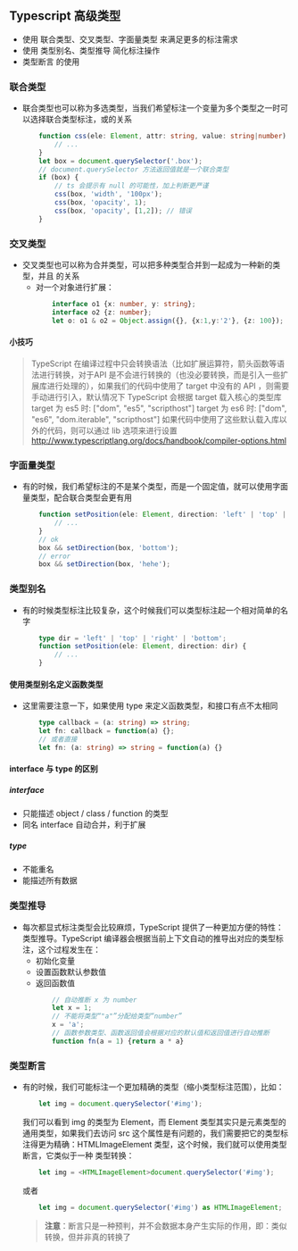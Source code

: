 ## Typescript 高级类型
- 使用 联合类型、交叉类型、字面量类型 来满足更多的标注需求
- 使用 类型别名、类型推导 简化标注操作
- 类型断言 的使用

### 联合类型
- 联合类型也可以称为多选类型，当我们希望标注一个变量为多个类型之一时可以选择联合类型标注，或的关系
    ```ts
        function css(ele: Element, attr: string, value: string|number) {
            // ...
        }
        let box = document.querySelector('.box');
        // document.querySelector 方法返回值就是一个联合类型
        if (box) {
            // ts 会提示有 null 的可能性，加上判断更严谨
            css(box, 'width', '100px');
            css(box, 'opacity', 1);
            css(box, 'opacity', [1,2]); // 错误
        }
    ```

### 交叉类型
- 交叉类型也可以称为合并类型，可以把多种类型合并到一起成为一种新的类型，并且 的关系
    - 对一个对象进行扩展：
        ```ts
            interface o1 {x: number, y: string};
            interface o2 {z: number};
            let o: o1 & o2 = Object.assign({}, {x:1,y:'2'}, {z: 100});
        ```
#### 小技巧
> TypeScript 在编译过程中只会转换语法（比如扩展运算符，箭头函数等语法进行转换，对于API 是不会进行转换的（也没必要转换，而是引入一些扩展库进行处理的），如果我们的代码中使用了 target 中没有的 API ，则需要手动进行引入，默认情况下 TypeScript 会根据 target 载入核心的类型库
target 为 es5 时: ["dom", "es5", "scripthost"]
target 为 es6 时: ["dom", "es6", "dom.iterable", "scripthost"]
如果代码中使用了这些默认载入库以外的代码，则可以通过 lib 选项来进行设置
http://www.typescriptlang.org/docs/handbook/compiler-options.html

### 字面量类型
- 有的时候，我们希望标注的不是某个类型，而是一个固定值，就可以使用字面量类型，配合联合类型会更有用
    ```ts
        function setPosition(ele: Element, direction: 'left' | 'top' | 'right' | 'bottom') {
            // ...
        }
        // ok
        box && setDirection(box, 'bottom');
        // error
        box && setDirection(box, 'hehe');
    ```

### 类型别名
- 有的时候类型标注比较复杂，这个时候我们可以类型标注起一个相对简单的名字
    ```ts
        type dir = 'left' | 'top' | 'right' | 'bottom';
        function setPosition(ele: Element, direction: dir) {
            // ...
        }
    ```
#### 使用类型别名定义函数类型
- 这里需要注意一下，如果使用 type 来定义函数类型，和接口有点不太相同
    ```ts
        type callback = (a: string) => string;
        let fn: callback = function(a) {};
        // 或者直接
        let fn: (a: string) => string = function(a) {}
    ```
#### interface 与 type 的区别
##### interface
- 只能描述 object / class / function 的类型
- 同名 interface 自动合并，利于扩展
##### type
- 不能重名
- 能描述所有数据

### 类型推导
- 每次都显式标注类型会比较麻烦，TypeScript 提供了一种更加方便的特性：类型推导。TypeScript 编译器会根据当前上下文自动的推导出对应的类型标注，这个过程发生在：
    - 初始化变量
    - 设置函数默认参数值
    - 返回函数值
        ```ts
            // 自动推断 x 为 number
            let x = 1;
            // 不能将类型“"a"”分配给类型“number”
            x = 'a';
            // 函数参数类型、函数返回值会根据对应的默认值和返回值进行自动推断
            function fn(a = 1) {return a * a}
        ```

### 类型断言
- 有的时候，我们可能标注一个更加精确的类型（缩小类型标注范围），比如：
    ```ts
        let img = document.querySelector('#img');
    ```
    我们可以看到 img 的类型为 Element，而 Element 类型其实只是元素类型的通用类型，如果我们去访问 src 这个属性是有问题的，我们需要把它的类型标注得更为精确：HTMLImageElement 类型，这个时候，我们就可以使用类型断言，它类似于一种 类型转换：
    ```ts
        let img = <HTMLImageElement>document.querySelector('#img');
    ```
    或者
    ```ts
        let img = document.querySelector('#img') as HTMLImageElement;
    ```
    > **注意**：断言只是一种预判，并不会数据本身产生实际的作用，即：类似转换，但并非真的转换了
